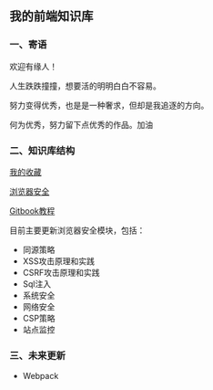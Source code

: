 ## 我的前端知识库

### 一、寄语

欢迎有缘人！

人生跌跌撞撞，想要活的明明白白不容易。

努力变得优秀，也是是一种奢求，但却是我追逐的方向。

何为优秀，努力留下点优秀的作品。加油



### 二、知识库结构

[我的收藏](https://lpfbook.gitbook.io/docs/collection)

[浏览器安全](https://lpfbook.gitbook.io/docs/collection)

[Gitbook教程]()

目前主要更新浏览器安全模块，包括：

- 同源策略
- XSS攻击原理和实践
- CSRF攻击原理和实践
- Sql注入
- 系统安全
- 网络安全
- CSP策略
- 站点监控



### 三、未来更新

- Webpack

